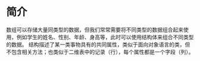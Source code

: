 # 简介
数组可以存储大量同类型的数据，但我们常常需要将不同类型的数据组合起来使用，例如学生的姓名、性别、年龄、身高等，此时可以使用结构体来组合不同类型的数据。
结构描述了某一类事物具有的共同属性，类似于面向对象语言的类，但不包含相关方法；也类似于二维表中的记录（行），每个属性都是一个字段（列）。

<!-- TODO

# 2.1.1  定义结构体


C语言中使用struct关键字定义结构体，定义语句尾部可以顺便创建一些结构变量以供使用。若定义结构时声明了结构体名称，后续可以再创建新的结构变量；否则只能使用声明时顺便创建的这些变量。
struct [结构体名称] {
    [成员变量1]
    [成员变量2]
    [成员变量n]
}[结构变量1],[结构变量2]…[结构变量n];
结构体的声明语句可以位于函数外部，此时全局可用；也可以位于函数内部，此时局部可用。我们可以创建结构体“学生”作为示例，用来存储学生的相关信息。
struct Student {
    int sno;      //学号
    short age;    //年龄
    char sex;     //性别
};
以这种方式定义的结构体，后续声明变量时也要携带"struct"关键字，否则编译器无法识别变量类型：
struct [结构体名称] [结构变量名称];
若要结构体像内置类型一样直接进行声明，可以配合"typedef"关键字进行定义，此时结构体的名称须放置在声明语句的尾部，并且失去了顺带创建变量的功能。
typedef struct {
    [成员变量1]
    [成员变量2]
    [成员变量n]
}[结构体名称];
这种结构体可以不携带"struct"关键字直接声明结构变量：
[结构体名称] [结构变量名称];
将结构体“学生”以"typedef"方式重新进行定义：
typedef struct {
    int sno;      //学号
    short age;    //年龄
    char sex;     //性别
} Student;

2.1.2  结构变量初始化
我们可以像操作数组一样，在定义结构变量的同时给成员变量赋初始值：
[结构体名称] [结构变量名称] = {[成员变量1初值],[成员变量2初值]…[成员变量n初值]};
在C99及更新的标准中，结构变量可以进行指定初始化，使用".[成员变量名称]=[初始值]"的语法，只赋值给需要初始化的变量。这种方式可以不关心成员变量的顺序，并且成员变量名称被明确写出，阅读起来更清晰。
创建两个学生类型的变量"stu1"和"stu2"，分别使用两种方式给它们赋初始值：
Student stu1 = {20200101, 18, 'M'};           //数组方式
Student stu2 = {.sno=20200102, .age=19};      //指定初始化方式
2.1.3  访问成员变量
C语言中共有两种不同的方式来访问结构变量中的成员变量，一种是类似于面向对象方式的符号"."，语法为"[结构变量名称].[成员变量名称]"；另一种是符号"->"，需要先创建结构变量对应类型的指针变量，取出结构变量的地址并赋值，然后使用"[指针变量名称]->[成员变量名称]"访问结构变量中的成员变量。
我们可以使用上述两种方式访问之前创建的学生变量：
printf("stu1的学号：%d\n", stu1.sno);
Student *p_stu2 = &stu2;
printf("stu2的学号：%d", p_stu2->sno);
控制台输出：
stu1的学号：20200101
stu2的学号：20200102
此程序中的"p_stu2->sno"是访问结构体变量的常用方法，本质上是"(*p_stu2).sno"，将指针变量解引用，获取结构变量stu2中sno的值。


-->